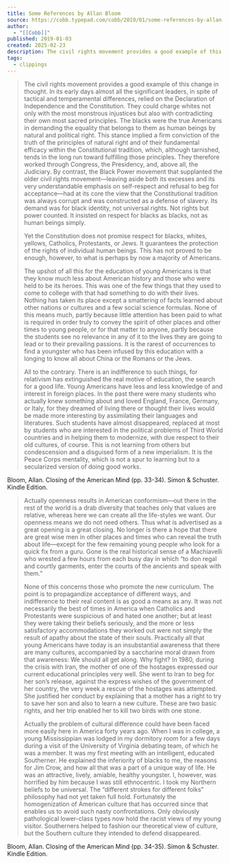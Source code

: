 ```yaml
---
title: Some References by Allan Bloom
source: https://cobb.typepad.com/cobb/2019/01/some-references-by-allan-bloom.html
author:
  - "[[Cobb]]"
published: 2019-01-03
created: 2025-02-23
description: The civil rights movement provides a good example of this change in thought. In its early days almost all the significant leaders, in spite of tactical and temperamental differences, relied on the Declaration of Independence and the Constitution. They could...
tags:
  - clippings
---
```

> The civil rights movement provides a good example of this change in thought. In its early days almost all the significant leaders, in spite of tactical and temperamental differences, relied on the Declaration of Independence and the Constitution. They could charge whites not only with the most monstrous injustices but also with contradicting their own most sacred principles. The blacks were the true Americans in demanding the equality that belongs to them as human beings by natural and political right. This stance implied a firm conviction of the truth of the principles of natural right and of their fundamental efficacy within the Constitutional tradition, which, although tarnished, tends in the long run toward fulfilling those principles. They therefore worked through Congress, the Presidency, and, above all, the Judiciary. By contrast, the Black Power movement that supplanted the older civil rights movement—leaving aside both its excesses and its very understandable emphasis on self-respect and refusal to beg for acceptance—had at its core the view that the Constitutional tradition was always corrupt and was constructed as a defense of slavery. Its demand was for black identity, not universal rights. Not rights but power counted. It insisted on respect for blacks as blacks, not as human beings simply.
> 
> Yet the Constitution does not promise respect for blacks, whites, yellows, Catholics, Protestants, or Jews. It guarantees the protection of the rights of individual human beings. This has not proved to be enough, however, to what is perhaps by now a majority of Americans.
> 
> The upshot of all this for the education of young Americans is that they know much less about American history and those who were held to be its heroes. This was one of the few things that they used to come to college with that had something to do with their lives. Nothing has taken its place except a smattering of facts learned about other nations or cultures and a few social science formulas. None of this means much, partly because little attention has been paid to what is required in order truly to convey the spirit of other places and other times to young people, or for that matter to anyone, partly because the students see no relevance in any of it to the lives they are going to lead or to their prevailing passions. It is the rarest of occurrences to find a youngster who has been infused by this education with a longing to know all about China or the Romans or the Jews.
> 
> All to the contrary. There is an indifference to such things, for relativism has extinguished the real motive of education, the search for a good life. Young Americans have less and less knowledge of and interest in foreign places. In the past there were many students who actually knew something about and loved England, France, Germany, or Italy, for they dreamed of living there or thought their lives would be made more interesting by assimilating their languages and literatures. Such students have almost disappeared, replaced at most by students who are interested in the political problems of Third World countries and in helping them to modernize, with due respect to their old cultures, of course. This is not learning from others but condescension and a disguised form of a new imperialism. It is the Peace Corps mentality, which is not a spur to learning but to a secularized version of doing good works.

Bloom, Allan. Closing of the American Mind (pp. 33-34). Simon & Schuster. Kindle Edition.

> Actually openness results in American conformism—out there in the rest of the world is a drab diversity that teaches only that values are relative, whereas here we can create all the life-styles we want. Our openness means we do not need others. Thus what is advertised as a great opening is a great closing. No longer is there a hope that there are great wise men in other places and times who can reveal the truth about life—except for the few remaining young people who look for a quick fix from a guru. Gone is the real historical sense of a Machiavelli who wrested a few hours from each busy day in which “to don regal and courtly garments, enter the courts of the ancients and speak with them.”
> 
> None of this concerns those who promote the new curriculum. The point is to propagandize acceptance of different ways, and indifference to their real content is as good a means as any. It was not necessarily the best of times in America when Catholics and Protestants were suspicious of and hated one another; but at least they were taking their beliefs seriously, and the more or less satisfactory accommodations they worked out were not simply the result of apathy about the state of their souls. Practically all that young Americans have today is an insubstantial awareness that there are many cultures, accompanied by a saccharine moral drawn from that awareness: We should all get along. Why fight? In 1980, during the crisis with Iran, the mother of one of the hostages expressed our current educational principles very well. She went to Iran to beg for her son’s release, against the express wishes of the government of her country, the very week a rescue of the hostages was attempted. She justified her conduct by explaining that a mother has a right to try to save her son and also to learn a new culture. These are two basic rights, and her trip enabled her to kill two birds with one stone.
> 
> Actually the problem of cultural difference could have been faced more easily here in America forty years ago. When I was in college, a young Mississippian was lodged in my dormitory room for a few days during a visit of the University of Virginia debating team, of which he was a member. It was my first meeting with an intelligent, educated Southerner. He explained the inferiority of blacks to me, the reasons for Jim Crow, and how all that was a part of a unique way of life. He was an attractive, lively, amiable, healthy youngster. I, however, was horrified by him because I was still ethnocentric. I took my Northern beliefs to be universal. The “different strokes for different folks” philosophy had not yet taken full hold. Fortunately the homogenization of American culture that has occurred since that enables us to avoid such nasty confrontations. Only obviously pathological lower-class types now hold the racist views of my young visitor. Southerners helped to fashion our theoretical view of culture, but the Southern culture they intended to defend disappeared.

Bloom, Allan. Closing of the American Mind (pp. 34-35). Simon & Schuster. Kindle Edition.
